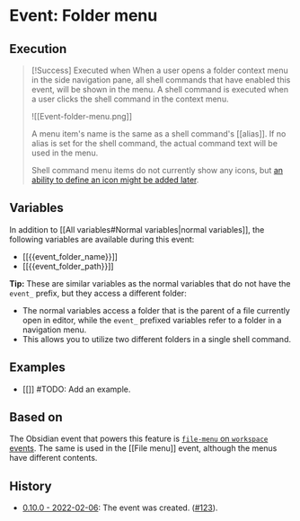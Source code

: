 # Event: Folder menu

## Execution
> [!Success] Executed when
> When a user opens a folder context menu in the side navigation pane, all shell commands that have enabled this event, will be shown in the menu. A shell command is executed when a user clicks the shell command in the context menu.
> 
> ![[Event-folder-menu.png]]
> 
> A menu item's name is the same as a shell command's [[alias]]. If no alias is set for the shell command, the actual command text will be used in the menu.
> 
> Shell command menu items do not currently show any icons, but [an ability to define an icon might be added later](https://github.com/Taitava/obsidian-shellcommands/discussions/25).

## Variables
In addition to [[All variables#Normal variables|normal variables]], the following variables are available during this event:

- [[{{event_folder_name}}]]
- [[{{event_folder_path}}]]

**Tip:** These are similar variables as the normal variables that do not have the `event_` prefix, but they access a different folder:
 - The normal variables access a folder that is the parent of a file currently open in editor, while the `event_` prefixed variables refer to a folder in a navigation menu.
 - This allows you to utilize two different folders in a single shell command.

## Examples
- [[]] #TODO: Add an example.

## Based on
The Obsidian event that powers this feature is [`file-menu` on `workspace` events](https://github.com/obsidianmd/obsidian-api/blob/763a243b4ec295c9c460560e9b227c8f18d8199b/obsidian.d.ts#L3595). The same is used in the [[File menu]] event, although the menus have different contents.

## History
- [0.10.0 - 2022-02-06](https://github.com/Taitava/obsidian-shellcommands/blob/main/CHANGELOG.md#0100---2022-02-06): The event was created. ([#123](https://github.com/Taitava/obsidian-shellcommands/issues/123)).
